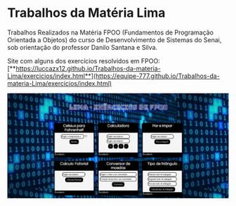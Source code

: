# **Trabalhos da Matéria Lima**

Trabalhos Realizados na Matéria FPOO (Fundamentos de Programação Orientada a Objetos) do curso de Desenvolvimento de Sistemas do Senai, sob orientação do professor Danilo Santana e Silva.


Site com alguns dos exercícios resolvidos em FPOO:
[**https://luccazx12.github.io/Trabalhos-da-materia-Lima/exercicios/index.html**](https://equipe-777.github.io/Trabalhos-da-materia-Lima/exercicios/index.html)

![Image](https://raw.githubusercontent.com/Luccazx12/Trabalhos-da-materia-Lima/master/exercicios/exerciciosFPOO.JPG)
